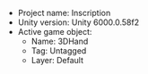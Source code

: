<!-- UNITY CODE ASSIST INSTRUCTIONS START -->
- Project name: Inscription
- Unity version: Unity 6000.0.58f2
- Active game object:
  - Name: 3DHand
  - Tag: Untagged
  - Layer: Default
<!-- UNITY CODE ASSIST INSTRUCTIONS END -->